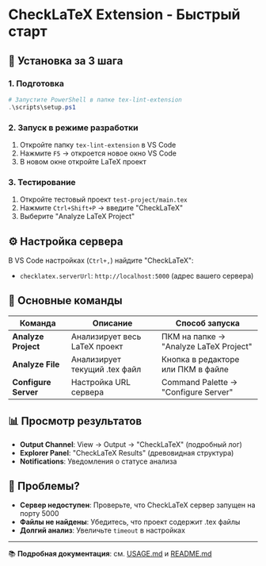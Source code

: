 # CheckLaTeX Extension - Быстрый старт

## 🚀 Установка за 3 шага

### 1. Подготовка
```powershell
# Запустите PowerShell в папке tex-lint-extension
.\scripts\setup.ps1
```

### 2. Запуск в режиме разработки
1. Откройте папку `tex-lint-extension` в VS Code
2. Нажмите `F5` → откроется новое окно VS Code
3. В новом окне откройте LaTeX проект

### 3. Тестирование
1. Откройте тестовый проект `test-project/main.tex`
2. Нажмите `Ctrl+Shift+P` → введите "CheckLaTeX"
3. Выберите "Analyze LaTeX Project"

## ⚙️ Настройка сервера

В VS Code настройках (`Ctrl+,`) найдите "CheckLaTeX":
- `checklatex.serverUrl`: `http://localhost:5000` (адрес вашего сервера)

## 🎯 Основные команды

| Команда | Описание | Способ запуска |
|---------|----------|----------------|
| **Analyze Project** | Анализирует весь LaTeX проект | ПКМ на папке → "Analyze LaTeX Project" |
| **Analyze File** | Анализирует текущий .tex файл | Кнопка в редакторе или ПКМ в файле |
| **Configure Server** | Настройка URL сервера | Command Palette → "Configure Server" |

## 📊 Просмотр результатов

- **Output Channel**: View → Output → "CheckLaTeX" (подробный лог)
- **Explorer Panel**: "CheckLaTeX Results" (древовидная структура)
- **Notifications**: Уведомления о статусе анализа

## 🔧 Проблемы?

- **Сервер недоступен**: Проверьте, что CheckLaTeX сервер запущен на порту 5000
- **Файлы не найдены**: Убедитесь, что проект содержит .tex файлы
- **Долгий анализ**: Увеличьте `timeout` в настройках

---
📚 **Подробная документация**: см. [USAGE.md](USAGE.md) и [README.md](README.md) 